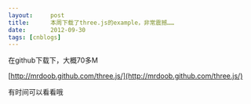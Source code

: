 ```yaml
---
layout:     post
title:      本周下载了three.js的example，非常震撼……
date:       2012-09-30
tags: [cnblogs]
---
```

在github下载下，大概70多M

[http://mrdoob.github.com/three.js/](http://mrdoob.github.com/three.js/)

有时间可以看看哦
